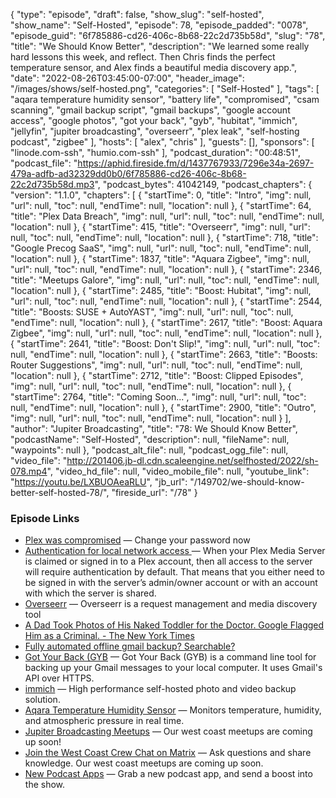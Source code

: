 {
  "type": "episode",
  "draft": false,
  "show_slug": "self-hosted",
  "show_name": "Self-Hosted",
  "episode": 78,
  "episode_padded": "0078",
  "episode_guid": "6f785886-cd26-406c-8b68-22c2d735b58d",
  "slug": "78",
  "title": "We Should Know Better",
  "description": "We learned some really hard lessons this week, and reflect. Then Chris finds the perfect temperature sensor, and Alex finds a beautiful media discovery app.",
  "date": "2022-08-26T03:45:00-07:00",
  "header_image": "/images/shows/self-hosted.png",
  "categories": [
    "Self-Hosted"
  ],
  "tags": [
    "aqara temperature humidity sensor",
    "battery life",
    "compromised",
    "csam scanning",
    "gmail backup script",
    "gmail backups",
    "google account access",
    "google photos",
    "got your back",
    "gyb",
    "hubitat",
    "immich",
    "jellyfin",
    "jupiter broadcasting",
    "overseerr",
    "plex leak",
    "self-hosting podcast",
    "zigbee"
  ],
  "hosts": [
    "alex",
    "chris"
  ],
  "guests": [],
  "sponsors": [
    "linode.com-ssh",
    "humio.com-ssh"
  ],
  "podcast_duration": "00:48:51",
  "podcast_file": "https://aphid.fireside.fm/d/1437767933/7296e34a-2697-479a-adfb-ad32329dd0b0/6f785886-cd26-406c-8b68-22c2d735b58d.mp3",
  "podcast_bytes": 41042149,
  "podcast_chapters": {
    "version": "1.1.0",
    "chapters": [
      {
        "startTime": 0,
        "title": "Intro",
        "img": null,
        "url": null,
        "toc": null,
        "endTime": null,
        "location": null
      },
      {
        "startTime": 64,
        "title": "Plex Data Breach",
        "img": null,
        "url": null,
        "toc": null,
        "endTime": null,
        "location": null
      },
      {
        "startTime": 415,
        "title": "Overseerr",
        "img": null,
        "url": null,
        "toc": null,
        "endTime": null,
        "location": null
      },
      {
        "startTime": 718,
        "title": "Google Precog SaaS",
        "img": null,
        "url": null,
        "toc": null,
        "endTime": null,
        "location": null
      },
      {
        "startTime": 1837,
        "title": "Aquara Zigbee",
        "img": null,
        "url": null,
        "toc": null,
        "endTime": null,
        "location": null
      },
      {
        "startTime": 2346,
        "title": "Meetups Galore",
        "img": null,
        "url": null,
        "toc": null,
        "endTime": null,
        "location": null
      },
      {
        "startTime": 2485,
        "title": "Boost: Hubitat",
        "img": null,
        "url": null,
        "toc": null,
        "endTime": null,
        "location": null
      },
      {
        "startTime": 2544,
        "title": "Boosts: SUSE + AutoYAST",
        "img": null,
        "url": null,
        "toc": null,
        "endTime": null,
        "location": null
      },
      {
        "startTime": 2617,
        "title": "Boost: Aquara Zigbee",
        "img": null,
        "url": null,
        "toc": null,
        "endTime": null,
        "location": null
      },
      {
        "startTime": 2641,
        "title": "Boost: Don't Slip!",
        "img": null,
        "url": null,
        "toc": null,
        "endTime": null,
        "location": null
      },
      {
        "startTime": 2663,
        "title": "Boosts: Router Suggestions",
        "img": null,
        "url": null,
        "toc": null,
        "endTime": null,
        "location": null
      },
      {
        "startTime": 2712,
        "title": "Boost: Clipped Episodes",
        "img": null,
        "url": null,
        "toc": null,
        "endTime": null,
        "location": null
      },
      {
        "startTime": 2764,
        "title": "Coming Soon...",
        "img": null,
        "url": null,
        "toc": null,
        "endTime": null,
        "location": null
      },
      {
        "startTime": 2900,
        "title": "Outro",
        "img": null,
        "url": null,
        "toc": null,
        "endTime": null,
        "location": null
      }
    ],
    "author": "Jupiter Broadcasting",
    "title": "78: We Should Know Better",
    "podcastName": "Self-Hosted",
    "description": null,
    "fileName": null,
    "waypoints": null
  },
  "podcast_alt_file": null,
  "podcast_ogg_file": null,
  "video_file": "http://201406.jb-dl.cdn.scaleengine.net/selfhosted/2022/sh-078.mp4",
  "video_hd_file": null,
  "video_mobile_file": null,
  "youtube_link": "https://youtu.be/LXBUOAeaRLU",
  "jb_url": "/149702/we-should-know-better-self-hosted-78/",
  "fireside_url": "/78"
}


### Episode Links

  * [Plex was compromised](https://www.theverge.com/2022/8/24/23319570/plex-security-breach-exposes-usernames-emails-passwords "Plex was compromised") — Change your password now 
  * [Authentication for local network access ](https://support.plex.tv/articles/200890058-authentication-for-local-network-access/ "Authentication for local network access ") — When your Plex Media Server is claimed or signed in to a Plex account, then all access to the server will require authentication by default. That means that you either need to be signed in with the server’s admin/owner account or with an account with which the server is shared.
  * [Overseerr](https://overseerr.dev/ "Overseerr") — Overseerr is a request management and media discovery tool 
  * [A Dad Took Photos of His Naked Toddler for the Doctor. Google Flagged Him as a Criminal. - The New York Times](https://www.nytimes.com/2022/08/21/technology/google-surveillance-toddler-photo.html "A Dad Took Photos of His Naked Toddler for the Doctor. Google Flagged Him as a Criminal. - The New York Times")
  * [Fully automated offline gmail backup? Searchable? ](https://www.reddit.com/r/selfhosted/comments/wwlmaf/fully_automated_offline_gmail_backup_searchable/ "Fully automated offline gmail backup? Searchable? ")
  * [Got Your Back (GYB](https://github.com/GAM-team/got-your-back "Got Your Back \(GYB") — Got Your Back (GYB) is a command line tool for backing up your Gmail messages to your local computer. It uses Gmail's API over HTTPS.
  * [immich](https://github.com/immich-app/immich "immich") — High performance self-hosted photo and video backup solution. 
  * [Aqara Temperature Humidity Sensor](https://www.aqara.com/us/temperature_humidity_sensor.html "Aqara Temperature Humidity Sensor") — Monitors temperature, humidity, and atmospheric pressure in real time. 
  * [Jupiter Broadcasting Meetups](https://www.meetup.com/jupiterbroadcasting/ "Jupiter Broadcasting Meetups") — Our west coast meetups are coming up soon!
  * [Join the West Coast Crew Chat on Matrix](https://bit.ly/westcoastcrew "Join the West Coast Crew Chat on Matrix") — Ask questions and share knowledge. Our west coast meetups are coming up soon.
  * [New Podcast Apps](https://podcastindex.org/apps?appTypes=app&elements=Value "New Podcast Apps") — Grab a new podcast app, and send a boost into the show.


